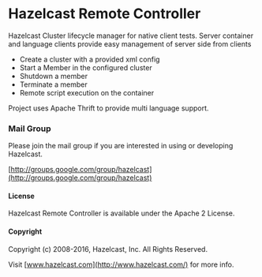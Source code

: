 # Hazelcast Remote Controller

Hazelcast Cluster lifecycle manager for native client tests. Server container and language clients provide easy management of server side from clients

* Create a cluster with a provided xml config
* Start a Member in the configured cluster
* Shutdown a member
* Terminate a member
* Remote script execution on the container

Project uses Apache Thrift to provide multi language support.


### Mail Group

Please join the mail group if you are interested in using or developing Hazelcast.

[http://groups.google.com/group/hazelcast](http://groups.google.com/group/hazelcast)

#### License

Hazelcast Remote Controller is available under the Apache 2 License. 

#### Copyright

Copyright (c) 2008-2016, Hazelcast, Inc. All Rights Reserved.

Visit [www.hazelcast.com](http://www.hazelcast.com/) for more info.